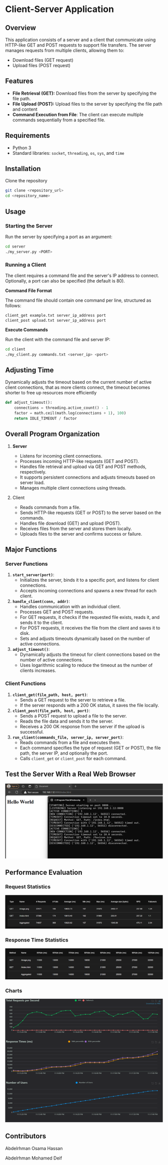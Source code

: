 # Client-Server Application

## Overview

This application consists of a server and a client that communicate using HTTP-like GET and POST requests to support file transfers. The server manages requests from multiple clients, allowing them to:

- Download files (GET request)
- Upload files (POST request)

## Features

- **File Retrieval (GET):** Download files from the server by specifying the file path.
- **File Upload (POST):** Upload files to the server by specifying the file path and content
- **Command Execution from File**: The client can execute multiple commands sequentially from a specified file.

## Requirements

- Python 3
- Standard libraries: `socket`, `threading`, `os`, `sys`, and `time`

## Installation

 Clone the repository

```bash
git clone <repository_url>
cd <repository_name>
```

## Usage

### Starting the Server

Run the server by specifying a port as an argument:

```bash
cd server
./my_server.py <PORT>
```

### Running a Client

The client requires a command file and the server's IP address to connect. Optionally, a port can also be specified (the default is 80).

**Command File Format**

The command file should contain one command per line, structured as follows:

```
client_get example.txt server_ip_address port
client_post upload.txt server_ip_address port
```

**Execute Commands**

Run the client with the command file and server IP:

```bash
cd client
./my_client.py commands.txt <server_ip> <port>
```

## Adjusting Time

Dynamically adjusts the timeout based on the current number of active client connections, that as more clients connect, the timeout becomes shorter to free up resources more efficiently

```python
def adjust_timeout():
    connections = threading.active_count() - 1
    factor = math.ceil(math.log(connections + 1), 100)
    return IDLE_TIMEOUT / factor
```

## Overall Program Organization

1. **Server**
    - Listens for incoming client connections.
    - Processes incoming HTTP-like requests (GET and POST).
    - Handles file retrieval and upload via GET and POST methods, respectively.
    - It supports persistent connections and adjusts timeouts based on server load.
    - Manages multiple client connections using threads.
    
2. Client
    - Reads commands from a file.
    - Sends HTTP-like requests (GET or POST) to the server based on the commands.
    - Handles file download (GET) and upload (POST).
    - Receives files from the server and stores them locally.
    - Uploads files to the server and confirms success or failure.
    

## Major Functions

### Server Functions

1. **`start_server(port)`**:
    - Initializes the server, binds it to a specific port, and listens for client connections.
    - Accepts incoming connections and spawns a new thread for each client.
2. **`handle_client(conn, addr)`**:
    - Handles communication with an individual client.
    - Processes GET and POST requests.
    - For GET requests, it checks if the requested file exists, reads it, and sends it to the client.
    - For POST requests, it receives the file from the client and saves it to disk.
    - Sets and adjusts timeouts dynamically based on the number of active connections.
3. **`adjust_timeout()`**:
    - Dynamically adjusts the timeout for client connections based on the number of active connections.
    - Uses logarithmic scaling to reduce the timeout as the number of clients increases.

### Client Functions

1. **`client_get(file_path, host, port)`**:
    - Sends a GET request to the server to retrieve a file.
    - If the server responds with a 200 OK status, it saves the file locally.
2. **`client_post(file_path, host, port)`**:
    - Sends a POST request to upload a file to the server.
    - Reads the file data and sends it to the server.
    - Receives a 200 OK response from the server if the upload is successful.
3. **`run_client(commands_file, server_ip, server_port)`**:
    - Reads commands from a file and executes them.
    - Each command specifies the type of request (GET or POST), the file path, the server IP, and optionally the port.
    - Calls `client_get` or `client_post` for each command.

## Test the Server With a Real Web Browser

![browser_test.png](assets/browser_test.png)

## Performance Evaluation

### Request Statistics

![request_Statistics.png](assets/request_statistics.png)

### Response Time Statistics

![response_time.png](assets/response_time.png)

### Charts

![charts.png](assets/charts.png)

## Contributors

Abdelrhman Osama Hassan

Abdelrhman Mohamed Deif